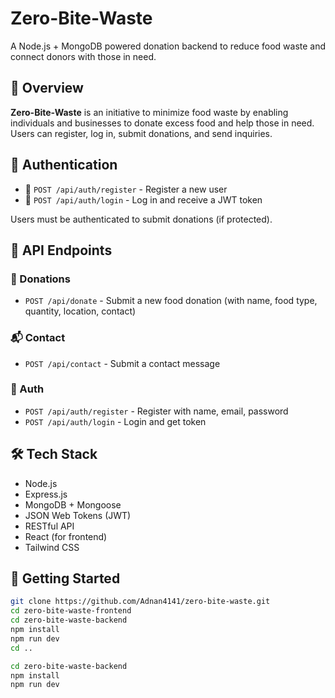 # Zero-Bite-Waste

A Node.js + MongoDB powered donation backend to reduce food waste and connect donors with those in need.

## 🌱 Overview

**Zero-Bite-Waste** is an initiative to minimize food waste by enabling individuals and businesses to donate excess food and help those in need. Users can register, log in, submit donations, and send inquiries.

## 🔐 Authentication

- 🔸 `POST /api/auth/register` - Register a new user
- 🔸 `POST /api/auth/login` - Log in and receive a JWT token

Users must be authenticated to submit donations (if protected).

## 📡 API Endpoints

### 🥘 Donations
- `POST /api/donate` - Submit a new food donation (with name, food type, quantity, location, contact)

### 📬 Contact
- `POST /api/contact` - Submit a contact message

### 👤 Auth
- `POST /api/auth/register` - Register with name, email, password
- `POST /api/auth/login` - Login and get token

## 🛠 Tech Stack

- Node.js
- Express.js
- MongoDB + Mongoose
- JSON Web Tokens (JWT)
- RESTful API
- React (for frontend)
- Tailwind CSS 

## 🚀 Getting Started

```bash
git clone https://github.com/Adnan4141/zero-bite-waste.git
cd zero-bite-waste-frontend
cd zero-bite-waste-backend
npm install
npm run dev
cd ..

cd zero-bite-waste-backend
npm install
npm run dev
